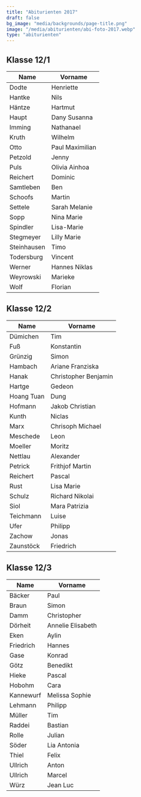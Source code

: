 ```yaml
---
title: "Abiturienten 2017"
draft: false
bg_image: "media/backgrounds/page-title.png"
image: "/media/abiturienten/abi-foto-2017.webp"
type: "abiturienten"
---
```


## Klasse 12/1

|Name|Vorname|
|-|-|
|Dodte|Henriette|
|Hantke|Nils|
|Häntze|Hartmut|
|Haupt|Dany Susanna|
|Imming|Nathanael|
|Kruth|Wilhelm|
|Otto|Paul Maximilian|
|Petzold|Jenny|
|Puls|Olivia Ainhoa|
|Reichert|Dominic|
|Samtleben|Ben|
|Schoofs|Martin|
|Settele|Sarah Melanie|
|Sopp|Nina Marie|
|Spindler|Lisa-Marie|
|Stegmeyer|Lilly Marie|
|Steinhausen|Timo|
|Todersburg|Vincent|
|Werner|Hannes Niklas|
|Weyrowski|Marieke|
|Wolf|Florian|

## Klasse 12/2

|Name|Vorname|
|-|-|
|Dümichen|Tim|
|Fuß|Konstantin|
|Grünzig|Simon|
|Hambach|Ariane Franziska|
|Hanak|Christopher Benjamin|
|Hartge|Gedeon|
|Hoang Tuan|Dung|
|Hofmann|Jakob Christian|
|Kunth|Niclas|
|Marx|Chrisoph Michael|
|Meschede|Leon|
|Moeller|Moritz|
|Nettlau|Alexander|
|Petrick|Frithjof Martin|
|Reichert|Pascal|
|Rust|Lisa Marie|
|Schulz|Richard Nikolai|
|Siol|Mara Patrizia|
|Teichmann|Luise|
|Ufer|Philipp|
|Zachow|Jonas|
|Zaunstöck|Friedrich|

## Klasse 12/3

|Name|Vorname|
|-|-|
|Bäcker|Paul|
|Braun|Simon|
|Damm|Christopher|
|Dörheit|Annelie Elisabeth|
|Eken|Aylin|
|Friedrich|Hannes|
|Gase|Konrad|
|Götz|Benedikt|
|Hieke|Pascal|
|Hobohm|Cara|
|Kannewurf|Melissa Sophie|
|Lehmann|Philipp|
|Müller|Tim|
|Raddei|Bastian|
|Rolle|Julian|
|Söder|Lia Antonia|
|Thiel|Felix|
|Ullrich|Anton|
|Ullrich|Marcel|
|Würz|Jean Luc|
